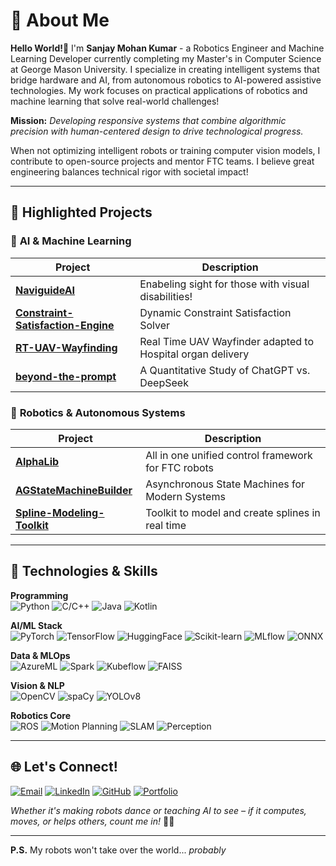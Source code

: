 # 👋 About Me

**Hello World!🤖** I'm **Sanjay Mohan Kumar** - a Robotics Engineer and Machine Learning Developer currently completing my Master's in Computer Science at George Mason University. I specialize in creating intelligent systems that bridge hardware and AI, from autonomous robotics to AI-powered assistive technologies. My work focuses on practical applications of robotics and machine learning that solve real-world challenges!

**Mission:** *Developing responsive systems that combine algorithmic precision with human-centered design to drive technological progress.*

When not optimizing intelligent robots or training computer vision models, I contribute to open-source projects and mentor FTC teams. 
I believe great engineering balances technical rigor with societal impact!

---

## 🚀 Highlighted Projects

### 🧠 **AI & Machine Learning**
| Project | Description |
|---------|-------------|
| **[NaviguideAI](https://github.com/San68bot/EnvironmentalSafetyNavigation)** |  Enabeling sight for those with visual disabilities! |
| **[Constraint-Satisfaction-Engine](https://github.com/San68bot/Constraint-Satisfaction-Engine)** |  Dynamic Constraint Satisfaction Solver |
| **[RT-UAV-Wayfinding](https://github.com/San68bot/RT-Drone-Wayfinding)** |  Real Time UAV Wayfinder adapted to Hospital organ delivery |
| **[beyond-the-prompt ](https://github.com/San68bot/beyond-the-prompt)** |  A Quantitative Study of ChatGPT vs. DeepSeek |

### 🤖 **Robotics & Autonomous Systems**
| Project | Description |
|---------|-------------|
| **[AlphaLib](https://github.com/San68bot/AlphaLib)** |  All in one unified control framework for FTC robots |
| **[AGStateMachineBuilder](https://github.com/San68bot/AGStateMachineBuilder)** |  Asynchronous State Machines for Modern Systems |
| **[Spline-Modeling-Toolkit](https://github.com/San68bot/LearningSplines)** |  Toolkit to model and create splines in real time |

---

## 🔧 **Technologies & Skills**

**Programming**  
![Python](https://img.shields.io/badge/-Python-3776AB?logo=python&logoColor=white)
![C/C++](https://img.shields.io/badge/-C/C++-00599C?logo=c%2B%2B&logoColor=white)
![Java](https://img.shields.io/badge/-Java-007396?logo=java)
![Kotlin](https://img.shields.io/badge/-Kotlin-7F52FF?logo=kotlin&logoColor=white)

**AI/ML Stack**  
![PyTorch](https://img.shields.io/badge/-PyTorch-EE4C2C?logo=pytorch)
![TensorFlow](https://img.shields.io/badge/-TensorFlow-FF6F00?logo=tensorflow)
![HuggingFace](https://img.shields.io/badge/-HuggingFace-FFD21E?logo=huggingface)
![Scikit-learn](https://img.shields.io/badge/-Scikit--learn-F7931E?logo=scikit-learn)
![MLflow](https://img.shields.io/badge/-MLflow-0194E1?logo=mlflow)
![ONNX](https://img.shields.io/badge/-ONNX-005CED?logo=onnx)

**Data & MLOps**  
![AzureML](https://img.shields.io/badge/-Azure_ML-0089D6?logo=microsoft-azure)
![Spark](https://img.shields.io/badge/-Apache_Spark-E25A1C?logo=apache-spark)
![Kubeflow](https://img.shields.io/badge/-Kubeflow-326CE5?logo=kubeflow)
![FAISS](https://img.shields.io/badge/-FAISS-00C4CC)

**Vision & NLP**  
![OpenCV](https://img.shields.io/badge/-OpenCV-5C3EE8?logo=opencv)
![spaCy](https://img.shields.io/badge/-spaCy-09A3D5?logo=spacy)
![YOLOv8](https://img.shields.io/badge/-YOLOv8-00FFFF)

**Robotics Core**  
![ROS](https://img.shields.io/badge/-ROS-22314E?logo=ros)
![Motion Planning](https://img.shields.io/badge/Motion--Planning-008CBA)
![SLAM](https://img.shields.io/badge/-SLAM-FF6F00?logo=gazebo)
![Perception](https://img.shields.io/badge/-Perception-FF6F00?logo=gazebo)

---

## 🌐 Let's Connect!

[![Email](https://img.shields.io/badge/-Email-EA4335?style=for-the-badge&logo=gmail)](mailto:smohanku@gmu.edu)
[![LinkedIn](https://img.shields.io/badge/-LinkedIn-0A66C2?style=for-the-badge&logo=linkedin)](https://www.linkedin.com/in/smohanku/)
[![GitHub](https://img.shields.io/badge/-GitHub-181717?style=for-the-badge&logo=github)](https://github.com/San68bot)
[![Portfolio](https://img.shields.io/badge/-Portfolio-003E54?style=for-the-badge&logo=portfolio)](https://san68bot.github.io)

*Whether it's making robots dance or teaching AI to see – if it computes, moves, or helps others, count me in!* 🚀✨

---

**P.S.** My robots won't take over the world... *probably*
